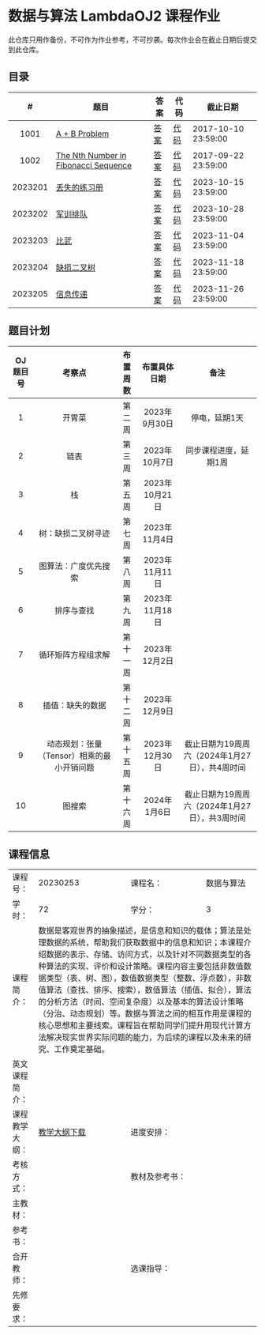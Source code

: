 # 数据与算法 LambdaOJ2 课程作业

此仓库只用作备份，不可作为作业参考，不可抄袭。每次作业会在截止日期后提交到此仓库。

## 目录

|    #    | 题目                                            | 答案                   | 代码                     | 截止日期            |
| :-----: | ----------------------------------------------- | ---------------------- | ------------------------ | ------------------- |
|  1001   | [A + B Problem](1001.md)                        | [答案](1001_ans.md)    | [代码](1001_code.cpp)    | 2017-10-10 23:59:00 |
|  1002   | [The Nth Number in Fibonacci Sequence](1002.md) | [答案](1002_ans.md)    | [代码](1002_code.cpp)    | 2017-09-22 23:59:00 |
| 2023201 | [丢失的练习册](2023201.md)                      | [答案](2023201_ans.md) | [代码](2023201_code.cpp) | 2023-10-15 23:59:00 |
| 2023202 | [军训排队](2023202.md)                          | [答案](2023202_ans.md) | [代码](2023202_code.cpp) | 2023-10-28 23:59:00 |
| 2023203 | [比武](2023203.md)                              | [答案](2023203_ans.md) | [代码](2023203_code.cpp) | 2023-11-04 23:59:00 |
| 2023204 | [缺损二叉树](2023204.md)                        | [答案](2023204_ans.md) | [代码](2023204_code.cpp) | 2023-11-18 23:59:00 |
| 2023205 | [信息传递](2023205.md)                          | [答案](2023205_ans.md) | [代码](2023205_code.cpp) | 2023-11-26 23:59:00 |

## 题目计划

| OJ题目号 |                   考察点                   | 布置周数 |  布置具体日期  |                      备注                      |
| :------: | :----------------------------------------: | :------: | :------------: | :--------------------------------------------: |
|    1     |                   开胃菜                   |  第二周  | 2023年9月30日  |                 停电，延期1天                  |
|    2     |                    链表                    |  第三周  | 2023年10月7日  |             同步课程进度，延期1周              |
|    3     |                     栈                     |  第五周  | 2023年10月21日 |                                                |
|    4     |             树：缺损二叉树寻迹             |  第七周  | 2023年11月4日  |                                                |
|    5     |            图算法：广度优先搜索            |  第八周  | 2023年11月11日 |                                                |
|    6     |                 排序与查找                 |  第九周  | 2023年11月18日 |                                                |
|    7     |             循环矩阵方程组求解             | 第十一周 | 2023年12月2日  |                                                |
|    8     |              插值：缺失的数据              | 第十二周 | 2023年12月9日  |                                                |
|    9     | 动态规划：张量（Tensor）相乘的最小开销问题 | 第十五周 | 2023年12月30日 | 截止日期为19周周六（2024年1月27日），共4周时间 |
|    10    |                   图搜索                   | 第十六周 |  2024年1月6日  | 截止日期为19周周六（2024年1月27日），共3周时间 |

## 课程信息

<table>
  <tr>
    <td>课程号：</td>
    <td>20230253</td>
    <td>课程名：</td>
    <td>数据与算法</td>
  </tr>
  <tr>
    <td>学时：</td>
    <td>72</td>
    <td>学分：</td>
    <td>3</td>
  </tr>
  <tr>
    <td>课程简介：</td>
    <td colspan="3">数据是客观世界的抽象描述，是信息和知识的载体；算法是处理数据的系统，帮助我们获取数据中的信息和知识；本课程介绍数据的表示、存储、访问方式，以及针对不同数据类型的各种算法的实现、评价和设计策略。课程内容主要包括非数值数据类型（表、树、图），数值数据类型（整数、浮点数），非数值算法（查找、排序、搜索），数值算法（插值、拟合），算法的分析方法（时间、空间复杂度）以及基本的算法设计策略（分治、动态规划）等。数据与算法之间的相互作用是课程的核心思想和主要线索。课程旨在帮助同学们提升用现代计算方法解决现实世界实际问题的能力，为后续的课程以及未来的研究、工作奠定基础。</td>
  <tr>
    <td>英文课程简介：</td>
    <td colspan="3"></td>
  </tr>
  <tr>
    <td>课程教学大纲：</td>
    <td><a href="http://zhjwxk.cic.tsinghua.edu.cn/kc.kcKcb.do?m=down&p_id=20230253">教学大纲下载</a></td>
    <td>进度安排：</td>
    <td></td>
  </tr>
  <tr>
    <td>考核方式：</td>
    <td></td>
    <td>教材及参考书：</td>
    <td></td>
  </tr>
  <tr>
    <td>主教材：</td>
    <td colspan="3"></td>
  </tr>
  <tr>
    <td>参考书：</td>
    <td colspan="3"></td>
  </tr>
  <tr>
    <td>合开教师：</td>
    <td></td>
    <td>选课指导：</td>
    <td></td>
  </tr>
  <tr>
    <td>先修要求：</td>
    <td colspan="3"></td>
  </tr>
</table>